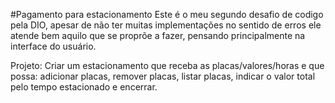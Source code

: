 #Pagamento para estacionamento
Este é o meu segundo desafio de codigo pela DIO, apesar de não ter muitas implementações no sentido de erros ele atende bem
aquilo que se proprõe a fazer, pensando principalmente na interface do usuário.

Projeto: Criar um estacionamento que receba as placas/valores/horas e que possa: adicionar placas, remover placas, listar placas,
indicar o valor total pelo tempo estacionado e encerrar.
